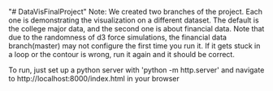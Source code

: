 "# DataVisFinalProject" Note: We created two branches of the project. Each one is demonstrating the visualization on a different dataset. The default is the college major data, and the second one is about financial data.
Note that due to the randomness of d3 force simulations, the financial data branch(master) may not configure the first time you run it. If it gets stuck in a loop or the contour is wrong, run it again and it should be correct.

To run, just set up a python server with 'python -m http.server' and navigate to http://localhost:8000/index.html in your browser
